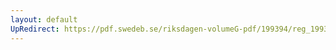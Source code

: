 ```yaml
---
layout: default
UpRedirect: https://pdf.swedeb.se/riksdagen-volumeG-pdf/199394/reg_199394/reg_199394_0372.pdf
---
```

